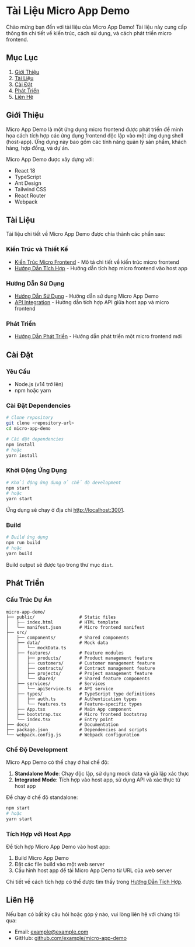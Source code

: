 # Tài Liệu Micro App Demo

Chào mừng bạn đến với tài liệu của Micro App Demo! Tài liệu này cung cấp thông tin chi tiết về kiến trúc, cách sử dụng, và cách phát triển micro frontend.

## Mục Lục

1. [Giới Thiệu](#giới-thiệu)
2. [Tài Liệu](#tài-liệu)
3. [Cài Đặt](#cài-đặt)
4. [Phát Triển](#phát-triển)
5. [Liên Hệ](#liên-hệ)

## Giới Thiệu

Micro App Demo là một ứng dụng micro frontend được phát triển để minh họa cách tích hợp các ứng dụng frontend độc lập vào một ứng dụng shell (host-app). Ứng dụng này bao gồm các tính năng quản lý sản phẩm, khách hàng, hợp đồng, và dự án.

Micro App Demo được xây dựng với:
- React 18
- TypeScript
- Ant Design
- Tailwind CSS
- React Router
- Webpack

## Tài Liệu

Tài liệu chi tiết về Micro App Demo được chia thành các phần sau:

### Kiến Trúc và Thiết Kế

- [Kiến Trúc Micro Frontend](./ARCHITECTURE.md) - Mô tả chi tiết về kiến trúc micro frontend
- [Hướng Dẫn Tích Hợp](./INTEGRATION_GUIDE.md) - Hướng dẫn tích hợp micro frontend vào host app

### Hướng Dẫn Sử Dụng

- [Hướng Dẫn Sử Dụng](./USER_GUIDE.md) - Hướng dẫn sử dụng Micro App Demo
- [API Integration](./API_INTEGRATION.md) - Hướng dẫn tích hợp API giữa host app và micro frontend

### Phát Triển

- [Hướng Dẫn Phát Triển](./DEVELOPMENT_GUIDE.md) - Hướng dẫn phát triển một micro frontend mới

## Cài Đặt

### Yêu Cầu

- Node.js (v14 trở lên)
- npm hoặc yarn

### Cài Đặt Dependencies

```bash
# Clone repository
git clone <repository-url>
cd micro-app-demo

# Cài đặt dependencies
npm install
# hoặc
yarn install
```

### Khởi Động Ứng Dụng

```bash
# Khởi động ứng dụng ở chế độ development
npm start
# hoặc
yarn start
```

Ứng dụng sẽ chạy ở địa chỉ [http://localhost:3001](http://localhost:3001).

### Build

```bash
# Build ứng dụng
npm run build
# hoặc
yarn build
```

Build output sẽ được tạo trong thư mục `dist`.

## Phát Triển

### Cấu Trúc Dự Án

```
micro-app-demo/
├── public/                 # Static files
│   ├── index.html          # HTML template
│   └── manifest.json       # Micro frontend manifest
├── src/
│   ├── components/         # Shared components
│   ├── data/               # Mock data
│   │   └── mockData.ts
│   ├── features/           # Feature modules
│   │   ├── products/       # Product management feature
│   │   ├── customers/      # Customer management feature
│   │   ├── contracts/      # Contract management feature
│   │   ├── projects/       # Project management feature
│   │   └── shared/         # Shared feature components
│   ├── services/           # Services
│   │   └── apiService.ts   # API service
│   ├── types/              # TypeScript type definitions
│   │   ├── auth.ts         # Authentication types
│   │   └── features.ts     # Feature-specific types
│   ├── App.tsx             # Main App component
│   ├── bootstrap.tsx       # Micro frontend bootstrap
│   └── index.tsx           # Entry point
├── docs/                   # Documentation
├── package.json            # Dependencies and scripts
└── webpack.config.js       # Webpack configuration
```

### Chế Độ Development

Micro App Demo có thể chạy ở hai chế độ:

1. **Standalone Mode**: Chạy độc lập, sử dụng mock data và giả lập xác thực
2. **Integrated Mode**: Tích hợp vào host app, sử dụng API và xác thực từ host app

Để chạy ở chế độ standalone:

```bash
npm start
# hoặc
yarn start
```

### Tích Hợp với Host App

Để tích hợp Micro App Demo vào host app:

1. Build Micro App Demo
2. Đặt các file build vào một web server
3. Cấu hình host app để tải Micro App Demo từ URL của web server

Chi tiết về cách tích hợp có thể được tìm thấy trong [Hướng Dẫn Tích Hợp](./INTEGRATION_GUIDE.md).

## Liên Hệ

Nếu bạn có bất kỳ câu hỏi hoặc góp ý nào, vui lòng liên hệ với chúng tôi qua:

- Email: [example@example.com](mailto:example@example.com)
- GitHub: [github.com/example/micro-app-demo](https://github.com/example/micro-app-demo)
